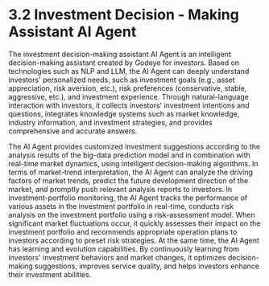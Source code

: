 # 3.2 Investment Decision - Making Assistant AI Agent

The investment decision-making assistant AI Agent is an intelligent decision-making assistant created by Godeye for investors. Based on technologies such as NLP and LLM, the AI Agent can deeply understand investors' personalized needs, such as investment goals (e.g., asset appreciation, risk aversion, etc.), risk preferences (conservative, stable, aggressive, etc.), and investment experience. Through natural-language interaction with investors, it collects investors' investment intentions and questions, integrates knowledge systems such as market knowledge, industry information, and investment strategies, and provides comprehensive and accurate answers.

The AI Agent provides customized investment suggestions according to the analysis results of the big-data prediction model and in combination with real-time market dynamics, using intelligent decision-making algorithms. In terms of market-trend interpretation, the AI Agent can analyze the driving factors of market trends, predict the future development direction of the market, and promptly push relevant analysis reports to investors. In investment-portfolio monitoring, the AI Agent tracks the performance of various assets in the investment portfolio in real-time, conducts risk analysis on the investment portfolio using a risk-assessment model. When significant market fluctuations occur, it quickly assesses their impact on the investment portfolio and recommends appropriate operation plans to investors according to preset risk strategies. At the same time, the AI Agent has learning and evolution capabilities. By continuously learning from investors' investment behaviors and market changes, it optimizes decision-making suggestions, improves service quality, and helps investors enhance their investment abilities.

